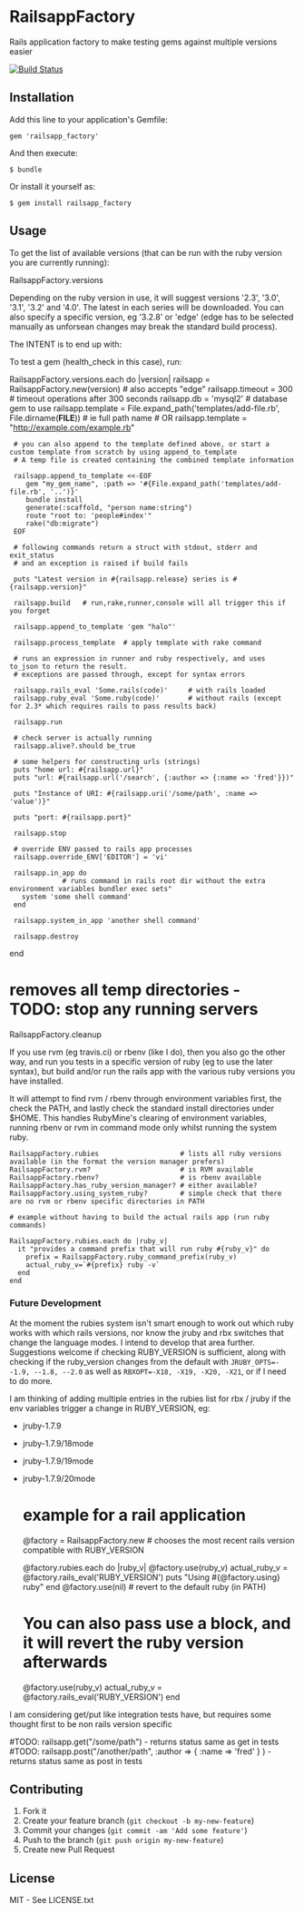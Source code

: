 # RailsappFactory

Rails application factory to make testing gems against multiple versions easier

[![Build Status](https://travis-ci.org/ianheggie/railsapp_factory.png)](https://travis-ci.org/ianheggie/railsapp_factory)

## Installation

Add this line to your application's Gemfile:

    gem 'railsapp_factory'

And then execute:

    $ bundle

Or install it yourself as:

    $ gem install railsapp_factory

## Usage

To get the list of available versions (that can be run with the ruby version you are currently running):

   RailsappFactory.versions

Depending on the ruby version in use, it will suggest versions '2.3', '3.0', '3.1', '3.2' and '4.0'. The latest in each series will be downloaded. You can also specify a specific version, eg '3.2.8' or 'edge' (edge has to be selected manually as unforsean changes may break the standard build process).

The INTENT is to end up with:

To test a gem (health_check in this case), run:

   RailsappFactory.versions.each do |version|
     railsapp = RailsappFactory.new(version)  # also accepts "edge"
     railsapp.timeout = 300  # timeout operations after 300 seconds
     railsapp.db = 'mysql2'   # database gem to use
     railsapp.template = File.expand_path('templates/add-file.rb', File.dirname(__FILE__)) # ie full path name
     # OR
     railsapp.template = "http://example.com/example.rb"

     # you can also append to the template defined above, or start a custom template from scratch by using append_to_template
     # A temp file is created containing the combined template information

     railsapp.append_to_template <<-EOF
        gem "my_gem_name", :path => '#{File.expand_path('templates/add-file.rb', '..')}'
        bundle install
        generate(:scaffold, "person name:string")
        route "root to: 'people#index'"
        rake("db:migrate")
     EOF

     # following commands return a struct with stdout, stderr and exit_status
     # and an exception is raised if build fails

     puts "Latest version in #{railsapp.release} series is #{railsapp.version}"

     railsapp.build   # run,rake,runner,console will all trigger this if you forget

     railsapp.append_to_template 'gem "halo"'

     railsapp.process_template  # apply template with rake command

     # runs an expression in runner and ruby respectively, and uses to_json to return the result.
     # exceptions are passed through, except for syntax errors

     railsapp.rails_eval 'Some.rails(code)'     # with rails loaded
     railsapp.ruby_eval 'Some.ruby(code)'       # without rails (except for 2.3* which requires rails to pass results back)

     railsapp.run

     # check server is actually running
     railsapp.alive?.should be_true

     # some helpers for constructing urls (strings)
     puts "home url: #{railsapp.url}"
     puts "url: #{railsapp.url('/search', {:author => {:name => 'fred'}})"

     puts "Instance of URI: #{railsapp.uri('/some/path', :name => 'value')}"

     puts "port: #{railsapp.port}"

     railsapp.stop

     # override ENV passed to rails app processes
     railsapp.override_ENV['EDITOR'] = 'vi'

     railsapp.in_app do
                 # runs command in rails root dir without the extra environment variables bundler exec sets"
       system 'some shell command'
     end

     railsapp.system_in_app 'another shell command'

     railsapp.destroy
   end

   # removes all temp directories - TODO: stop any running servers
   RailsappFactory.cleanup

If you use rvm (eg travis.ci) or rbenv (like I do), then you also go the other way,
and run you tests in a specific version of ruby (eg to use the later syntax), but build and/or run the rails app
with the various ruby versions you have installed.

It will attempt to find rvm / rbenv through environment variables first, the check the PATH, and lastly check the standard install directories under $HOME.
This handles RubyMine's clearing of environment variables, running rbenv or rvm in command mode only whilst running the system ruby.

    RailsappFactory.rubies                    # lists all ruby versions available (in the format the version manager prefers)
    RailsappFactory.rvm?                      # is RVM available
    RailsappFactory.rbenv?                    # is rbenv available
    RailsappFactory.has_ruby_version_manager? # either available?
    RailsappFactory.using_system_ruby?        # simple check that there are no rvm or rbenv specific directories in PATH

    # example without having to build the actual rails app (run ruby commands)

    RailsappFactory.rubies.each do |ruby_v|
      it "provides a command prefix that will run ruby #{ruby_v}" do
        prefix = RailsappFactory.ruby_command_prefix(ruby_v)
        actual_ruby_v=`#{prefix} ruby -v`
      end
    end

### Future Development

At the moment the rubies system isn't smart enough to work out which ruby works with which rails versions,
nor know the jruby and rbx switches that change the language modes. I intend to develop that area further.
Suggestions welcome if checking RUBY_VERSION is sufficient, along with checking if the ruby_version changes
from the default with `JRUBY_OPTS=--1.9, --1.8, --2.0` as well as `RBXOPT=-X18, -X19, -X20, -X21`,
or if I need to do more.

I am thinking of adding multiple entries in the rubies list for rbx / jruby if the env variables trigger a change in
RUBY_VERSION, eg:
* jruby-1.7.9
* jruby-1.7.9/18mode
* jruby-1.7.9/19mode
* jruby-1.7.9/20mode

    # example for a rail application

    @factory = RailsappFactory.new   # chooses the most recent rails version compatible with RUBY_VERSION

    @factory.rubies.each do |ruby_v|
      @factory.use(ruby_v)
      actual_ruby_v = @factory.rails_eval('RUBY_VERSION')
      puts "Using #{@factory.using} ruby"
    end
    @factory.use(nil)  # revert to the default ruby (in PATH)

    # You can also pass use a block, and it will revert the ruby version afterwards
    @factory.use(ruby_v)
      actual_ruby_v = @factory.rails_eval('RUBY_VERSION')
    end


I am considering get/put like integration tests have, but requires some thought first to be non rails version specific

   #TODO: railsapp.get("/some/path") - returns status same as get in tests
   #TODO: railsapp.post("/another/path", :author => { :name => 'fred' } ) - returns status same as post in tests


## Contributing

1. Fork it
2. Create your feature branch (`git checkout -b my-new-feature`)
3. Commit your changes (`git commit -am 'Add some feature'`)
4. Push to the branch (`git push origin my-new-feature`)
5. Create new Pull Request

## License

MIT - See LICENSE.txt
